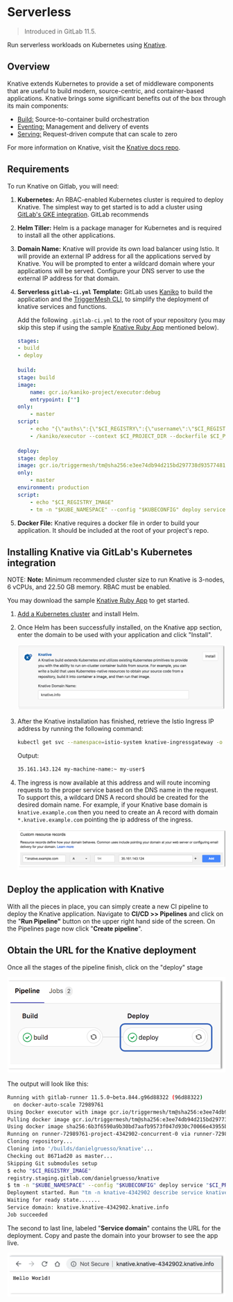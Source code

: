# Serverless

> Introduced in GitLab 11.5.

Run serverless workloads on Kubernetes using [Knative](https://cloud.google.com/knative/).

## Overview

Knative extends Kubernetes to provide a set of middleware components that are useful to build modern, source-centric, and container-based applications. Knative brings some significant benefits out of the box through its main components:

- [Build:](https://github.com/knative/build) Source-to-container build orchestration
- [Eventing:](https://github.com/knative/eventing) Management and delivery of events
- [Serving:](https://github.com/knative/serving) Request-driven compute that can scale to zero

For more information on Knative, visit the [Knative docs repo](https://github.com/knative/docs).

## Requirements

To run Knative on Gitlab, you will need:

1. **Kubernetes:** An RBAC-enabled Kubernetes cluster is required to deploy Knative. 
    The simplest way to get started is to add a cluster using [GitLab's GKE integration](https://docs.gitlab.com/ee/user/project/clusters/#adding-and-creating-a-new-gke-cluster-via-gitlab). 
    GitLab recommends 
1. **Helm Tiller:** Helm is a package manager for Kubernetes and is required to install 
    all the other applications.
1. **Domain Name:** Knative will provide its own load balancer using Istio. It will provide an 
    external IP address for all the applications served by Knative. You will be prompted to enter a 
    wildcard domain where your applications will be served. Configure your DNS server to use the 
    external IP address for that domain.
1. **Serverless `gitlab-ci.yml` Template:** GitLab uses [Kaniko](https://github.com/GoogleContainerTools/kaniko) 
    to build the application and the [TriggerMesh CLI](https://github.com/triggermesh/tm), to simplify the 
    deployment of knative services and functions.

    Add the following `.gitlab-ci.yml` to the root of your repository (you may skip this step if using the sample 
    [Knative Ruby App](https://gitlab.com/knative-examples/knative-ruby-app) mentioned below).

    ```yaml
    stages:
    - build
    - deploy

    build:
    stage: build
    image:
        name: gcr.io/kaniko-project/executor:debug
        entrypoint: [""]
    only:
        - master
    script:
        - echo "{\"auths\":{\"$CI_REGISTRY\":{\"username\":\"$CI_REGISTRY_USER\",\"password\":\"$CI_REGISTRY_PASSWORD\"}}}" > /kaniko/.docker/config.json
        - /kaniko/executor --context $CI_PROJECT_DIR --dockerfile $CI_PROJECT_DIR/Dockerfile --destination $CI_REGISTRY_IMAGE

    deploy:
    stage: deploy
    image: gcr.io/triggermesh/tm@sha256:e3ee74db94d215bd297738d93577481f3e4db38013326c90d57f873df7ab41d5
    only:
        - master
    environment: production
    script:
        - echo "$CI_REGISTRY_IMAGE"
        - tm -n "$KUBE_NAMESPACE" --config "$KUBECONFIG" deploy service "$CI_PROJECT_NAME" --from-image "$CI_REGISTRY_IMAGE" --wait
    ```

1. **Docker File:** Knative requires a docker file in order to build your application. It should be included 
    at the root of your project's repo.

## Installing Knative via GitLab's Kubernetes integration

NOTE: **Note:**
Minimum recommended cluster size to run Knative is 3-nodes, 6 vCPUs, and 22.50 GB memory. RBAC must be enabled.

You may download the sample [Knative Ruby App](https://gitlab.com/knative-examples/knative-ruby-app) to get started.

1. [Add a Kubernetes cluster](https://docs.gitlab.com/ce/user/project/clusters/) and install Helm.

1. Once Helm has been successfully installed, on the Knative app section, enter the domain to be used with 
    your application and click "Install".

    ![install-knative](img/install-knative.png)

1. After the Knative installation has finished, retrieve the Istio Ingress IP address by running the following command:

    ```bash
    kubectl get svc --namespace=istio-system knative-ingressgateway -o jsonpath='{.status.loadBalancer.ingress[0].ip} '
    ```

    Output:

    ```bash
    35.161.143.124 my-machine-name:~ my-user$
    ```

1. The ingress is now available at this address and will route incoming requests to the proper service based on the DNS 
    name in the request. To support this, a wildcard DNS A record should be created for the desired domain name. For example, 
    if your Knative base domain is `knative.example.com` then you need to create an A record with domain `*.knative.example.com` 
    pointing the ip address of the ingress.

    ![dns entry](img/dns-entry.png)

## Deploy the application with Knative

With all the pieces in place, you can simply create a new CI pipeline to deploy the Knative application. Navigate to 
**CI/CD >> Pipelines** and click on the "**Run Pipeline"** button on the upper right hand side of the screen. On the 
Pipelines page now click "**Create pipeline**".

## Obtain the URL for the Knative deployment

Once all the stages of the pipeline finish, click on the "deploy" stage

![deploy stage](img/deploy-stage.png)

The output will look like this:

```bash
Running with gitlab-runner 11.5.0~beta.844.g96d88322 (96d88322)
  on docker-auto-scale 72989761
Using Docker executor with image gcr.io/triggermesh/tm@sha256:e3ee74db94d215bd297738d93577481f3e4db38013326c90d57f873df7ab41d5 ...
Pulling docker image gcr.io/triggermesh/tm@sha256:e3ee74db94d215bd297738d93577481f3e4db38013326c90d57f873df7ab41d5 ...
Using docker image sha256:6b3f6590a9b30bd7aafb9573f047d930c70066e43955b4beb18a1eee175f6de1 for gcr.io/triggermesh/tm@sha256:e3ee74db94d215bd297738d93577481f3e4db38013326c90d57f873df7ab41d5 ...
Running on runner-72989761-project-4342902-concurrent-0 via runner-72989761-stg-srm-1541795796-27929c96...
Cloning repository...
Cloning into '/builds/danielgruesso/knative'...
Checking out 8671ad20 as master...
Skipping Git submodules setup
$ echo "$CI_REGISTRY_IMAGE"
registry.staging.gitlab.com/danielgruesso/knative
$ tm -n "$KUBE_NAMESPACE" --config "$KUBECONFIG" deploy service "$CI_PROJECT_NAME" --from-image "$CI_REGISTRY_IMAGE" --wait
Deployment started. Run "tm -n knative-4342902 describe service knative" to see the details
Waiting for ready state.......
Service domain: knative.knative-4342902.knative.info
Job succeeded
```

The second to last line, labeled "**Service domain**" contains the URL for the deployment. Copy and paste the domain into your 
browser to see the app live.

![knative app](img/knative-app.png)
